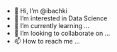 - 👋 Hi, I’m @ibachki
- 👀 I’m interested in Data Science
- 🌱 I’m currently learning ...
- 💞️ I’m looking to collaborate on ...
- 📫 How to reach me ...

<!---
ibachki/ibachki is a ✨ special ✨ repository because its `README.md` (this file) appears on your GitHub profile.
You can click the Preview link to take a look at your changes.
--->
